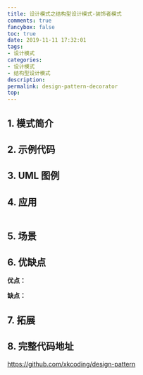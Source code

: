 ```yaml
---
title: 设计模式之结构型设计模式-装饰者模式
comments: true
fancybox: false
toc: true
date: 2019-11-11 17:32:01
tags:
- 设计模式
categories:
- 设计模式
- 结构型设计模式
description:
permalink: design-pattern-decorator
top:
---
```

## 1. 模式简介


<!--more-->

## 2. 示例代码



## 3. UML 图例


## 4. 应用

```java

```

## 5. 场景



## 6. 优缺点

**优点：** 

**缺点：** 

## 7. 拓展


## 8. 完整代码地址

https://github.com/xkcoding/design-pattern
